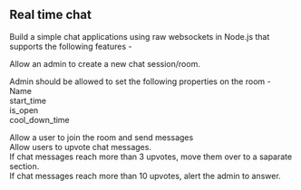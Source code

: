 ## Real time chat



Build a simple chat applications using raw websockets in Node.js that supports the following features -

Allow an admin to create a new chat session/room. 

Admin should be allowed to set the following properties on the room -  
Name  
start_time  
is_open  
cool_down_time  

Allow a user to join the room and send messages  
Allow users to upvote chat messages.  
If chat messages reach more than 3 upvotes, move them over to a saparate section.  
If chat messages reach more than 10 upvotes, alert the admin to answer.  
